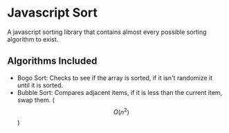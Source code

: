 # Javascript Sort

A javascript sorting library that contains almost every possible sorting algorithm to exist.


## Algorithms Included

- Bogo Sort: Checks to see if the array is sorted, if it isn't randomize it until it is sorted.
- Bubble Sort: Compares adjacent items, if it is less than the current item, swap them. ($$
O(n^2)
$$
)
